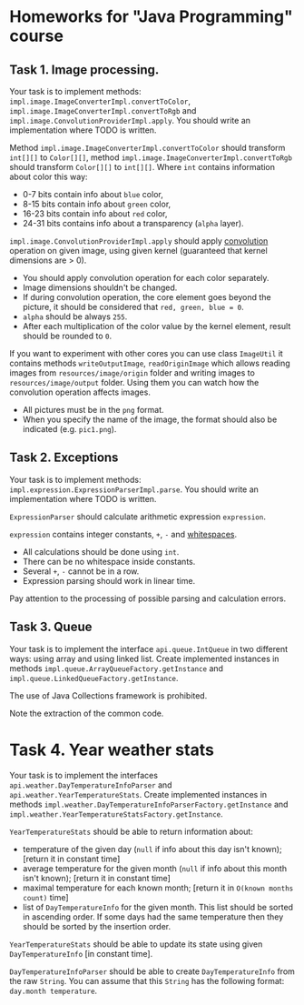 # Homeworks for "Java Programming" course

## Task 1. Image processing.

Your task is to implement methods: `impl.image.ImageConverterImpl.convertToColor`, `impl.image.ImageConverterImpl.convertToRgb` and `impl.image.ConvolutionProviderImpl.apply`.
You should write an implementation where TODO is written.

Method `impl.image.ImageConverterImpl.convertToColor` should transform `int[][]` to `Color[][]`, method `impl.image.ImageConverterImpl.convertToRgb` should transform `Color[][]` to `int[][]`.
Where `int` contains information about color this way:
  * 0-7 bits contain info about `blue` color, 
  * 8-15 bits contain info about `green` color, 
  * 16-23 bits contain info about `red` color,
  * 24-31 bits contains info about a transparency (`alpha` layer).

`impl.image.ConvolutionProviderImpl.apply` should apply [convolution](https://en.wikipedia.org/wiki/Kernel_(image_processing)) operation
on given image, using given kernel (guaranteed that kernel dimensions are > 0).
  *  You should apply convolution operation for each color separately.
  *  Image dimensions shouldn't be changed.
  *  If during convolution operation, the core element goes beyond the picture, it should be considered that `red, green, blue = 0`.
  *  `alpha` should be always `255`.
  *  After each multiplication of the color value by the kernel element, result should be rounded to `0`.

If you want to experiment with other cores you can use class `ImageUtil` it contains methods `writeOutputImage`, `readOriginImage` 
which allows reading images from `resources/image/origin` folder and writing images to `resources/image/output` folder.
Using them you can watch how the convolution operation affects images. 
  *  All pictures must be in the `png` format.
  *  When you specify the name of the image, the format should also be indicated (e.g. `pic1.png`).
  
## Task 2. Exceptions

Your task is to implement methods: `impl.expression.ExpressionParserImpl.parse`.
You should write an implementation where TODO is written.

`ExpressionParser` should calculate arithmetic expression `expression`.

`expression` contains integer constants, `+`, `-` and [whitespaces](https://en.wikipedia.org/wiki/Whitespace_character).  
  * All calculations should be done using `int`.
  * There can be no whitespace inside constants.
  * Several `+`, `-` cannot be in a row.
  * Expression parsing should work in linear time.

Pay attention to the processing of possible parsing and calculation errors.

## Task 3. Queue

Your task is to implement the interface `api.queue.IntQueue` in two different ways: using array and using linked list.
Create implemented instances in methods `impl.queue.ArrayQueueFactory.getInstance` and `impl.queue.LinkedQueueFactory.getInstance`.

The use of Java Collections framework is prohibited.

Note the extraction of the common code.

# Task 4. Year weather stats

Your task is to implement the interfaces `api.weather.DayTemperatureInfoParser` and `api.weather.YearTemperatureStats`.
Create implemented instances in methods `impl.weather.DayTemperatureInfoParserFactory.getInstance` and `impl.weather.YearTemperatureStatsFactory.getInstance`.

`YearTemperatureStats` should be able to return information about:
  * temperature of the given day (`null` if info about this day isn't known); [return it in constant time]
  * average temperature for the given month (`null` if info about this month isn't known); [return it in constant time]
  * maximal temperature for each known month; [return it in `O(known months count)` time]
  * list of `DayTemperatureInfo` for the given month.
    This list should be sorted in ascending order.
    If some days had the same temperature then they should be sorted by the insertion order.

`YearTemperatureStats` should be able to update its state using given `DayTemperatureInfo` [in constant time].

`DayTemperatureInfoParser` should be able to create `DayTemperatureInfo` from the raw `String`. You can assume that this `String` has the following format: `day.month temperature`.